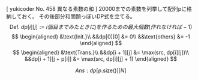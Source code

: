[ yukicoder No. 458 異なる素数の和 ]
20000までの素数を列挙して配列pに格納しておく。
その後部分和問題っぽいDP式を立てる。
$$
\text{Def. }dp[i][j] := i個目までみたときにjを作るための最大個数(作れなければ-1)
$$
$$
\begin{aligned}
&\text{Init.}\\
&&dp[0][0] &= 0\\
&&\text{others} &= -1
\end{aligned}
$$
$$
\begin{aligned}
&\text{Trans.}\\
&&dp[i + 1][j] &= \max(src, dp[i][j])\\
&&dp[i + 1][j + p[i]] &= \max(src, dp[i][j] + 1)
\end{aligned}
$$

$$
Ans: dp[p\text{.size()}][N]
$$